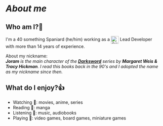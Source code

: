 # ***About me***

## **Who am I?**:bust_in_silhouette:
I'm a 40 something Spaniard (he/him) working as a <img src="https://cdn.jsdelivr.net/gh/devicons/devicon/icons/csharp/csharp-original.svg" alt="C#" width="25" height="25" style="vertical-align:middle"/> Lead Developer with more than 14 years of experience.

About my nickname:  
***Joram** is the main character of the [**Darksword**](https://margaretweis.com/collections/darksword) series by **Margaret Weis & Tracy Hickman**. I read this books back in the 90's and I adopted the name as my nickname since then.*

## **What do I enjoy?**:+1:
- Watching :cinema:: movies, anime, series
- Reading :book:: manga
- Listening :musical_note:: music, audiobooks
- Playing :game_die:: video games, board games, miniature games 

